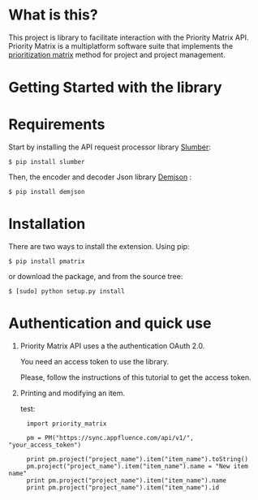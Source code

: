# What is this?

This project is library to facilitate interaction with the Priority Matrix API. 
Priority Matrix is a multiplatform software suite that implements the [prioritization matrix](https://appfluence.com/productivity/prioritization-matrix/) method for project and project management.

Getting Started with the library
====================================

Requirements
============
Start by installing the API request processor library [Slumber](https://slumber.readthedocs.org/en/v0.6.0/):

  `$ pip install slumber`


Then, the encoder and decoder Json library [Demjson](https://pypi.python.org/pypi/demjson) :

 `$ pip install demjson`


Installation
============

There are two ways to install the extension.
Using pip:

  `$ pip install pmatrix`

or download the package, and from the source tree:

  `$ [sudo] python setup.py install`

Authentication and quick use
===============

1. Priority Matrix API uses a the authentication  OAuth 2.0.

   You need an access token to use the library.

   Please, follow the instructions of this tutorial to get the access token.

2. Printing and modifying an item.

   test:

```
     import priority_matrix

     pm = PM("https://sync.appfluence.com/api/v1/", "your_access_token")

     print pm.project("project_name").item("item_name").toString()
     pm.project("project_name").item("item_name").name = "New item name"
     print pm.project("project_name").item("item_name").name
     print pm.project("project_name").item("item_name").id
```

